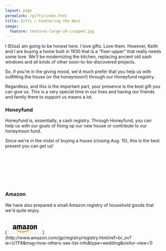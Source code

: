 ```yaml
---
layout: page
permalink: /gifts/index.html
title: Gifts / Feathering the Nest
image:
  feature: textures-large-24-cropped.jpg
---
```


I (Eliza) am going to be honest here.  I love gifts. Love them. However, Keith and I are buying a home built in 1930 that is a "fixer-upper" that really needs some love.  We'll be modernizing the kitchen, replacing ancient old sash windows and all kinds of other soon-to-be-discovered projects.

So, if you're in the giving mood, we'd much prefer that you help us with outfitting the house (or the honeymoon!) through our Honeyfund registry.

Regardless, and this is the important part, your presence is the best gift you can give us.  This is a very special time in our lives and having our friends and family there to support us means a lot.

### Honeyfund

Honeyfund is, essentially, a cash registry.  Through Honeyfund, you can help us with our goals of fixing up our new house or contribute to our honeymoon fund.

Since we're in the midst of buying a house (closing Aug. 15), this is the best present you can get us!

<div style="width:200px;margin:0 auto;"><a href="http://www.honeyfund.com/wedding/brockmarcum" style="text-align:left;background:url('http://www.honeyfund.com/share/honeyfund3.png') no-repeat;display:block;width:200px;height:100px;text-indent:-9999em;">Visit our honeyfund at Honeyfund.com, the free honeymoon registry</a></div>


### Amazon

We have also prepared a small Amazon registry of household goods that we'd quite enjoy.

<br/>
[<img src="/images/amazonlogo.gif">](http://www.amazon.com/gp/registry/registry.html/ref=br_ov?ie=UTF8&msg=how-others-see-list-info&type=wedding&visitor-view=1)
